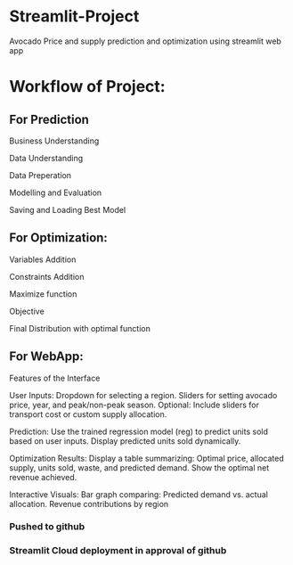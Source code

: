 # Streamlit-Project
Avocado Price and supply prediction and optimization using streamlit web app

# Workflow of Project:

## For Prediction
Business Understanding

Data Understanding

Data Preperation

Modelling and Evaluation

Saving and Loading Best Model

## For Optimization:
Variables Addition

Constraints Addition

Maximize function

Objective 

Final Distribution with optimal function

## For WebApp:
Features of the Interface

User Inputs:
Dropdown for selecting a region.
Sliders for setting avocado price, year, and peak/non-peak season.
Optional: Include sliders for transport cost or custom supply allocation.

Prediction:
Use the trained regression model (reg) to predict units sold based on user inputs.
Display predicted units sold dynamically.

Optimization Results:
Display a table summarizing:
Optimal price, allocated supply, units sold, waste, and predicted demand.
Show the optimal net revenue achieved.

Interactive Visuals:
Bar graph comparing:
Predicted demand vs. actual allocation.
Revenue contributions by region

### Pushed to github

### Streamlit Cloud deployment in approval of github
